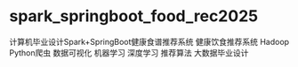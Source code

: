 # spark_springboot_food_rec2025
计算机毕业设计Spark+SpringBoot健康食谱推荐系统 健康饮食推荐系统 Hadoop Python爬虫 数据可视化 机器学习 深度学习 推荐算法 大数据毕业设计
